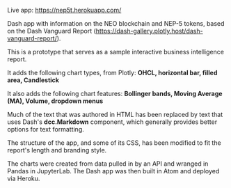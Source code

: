 Live app: https://nep5t.herokuapp.com/

Dash app with information on the NEO blockchain and NEP-5 tokens, based on the Dash Vanguard Report (https://dash-gallery.plotly.host/dash-vanguard-report/).

This is a prototype that serves as a sample interactive business intelligence report.  

It adds the following chart types, from Plotly: <b>OHCL, horizontal bar, filled area, Candlestick</b>

It also adds the following chart features: <b>Bollinger bands, Moving Average (MA), Volume, dropdown menus</b>

Much of the text that was authored in HTML has been replaced by text that uses Dash's <b>dcc.Markdown</b> component, which generally provides better options for text formatting.

The structure of the app, and some of its CSS, has been modified to fit the report's length and branding style.

The charts were created from data pulled in by an API and wranged in Pandas in JupyterLab.  The Dash app was then built in Atom and deployed via Heroku.

